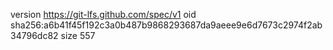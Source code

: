 version https://git-lfs.github.com/spec/v1
oid sha256:a6b41f45f192c3a0b487b9868293687da9aeee9e6d7673c2974f2ab34796dc82
size 557
